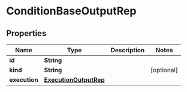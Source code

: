 

# ConditionBaseOutputRep


## Properties

| Name | Type | Description | Notes |
|------------ | ------------- | ------------- | -------------|
|**id** | **String** |  |  |
|**kind** | **String** |  |  [optional] |
|**execution** | [**ExecutionOutputRep**](ExecutionOutputRep.md) |  |  |



